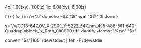 4x: 1.60(xy), 1.00(z)
1x: 6.08(xy), 6.00(z)

f () {
    for i in /v/*.tif
    do echo >&2 "$i"
       eval "$@" $i
    done
}

s="/v/CD13-647_OV_X-2900_Y-5222_647_nm_405-488-561-640-Quadrupleblock_1x_Both_000000.tif"
identify -format '%p\n' "$s"

convert "$s"[100] /dev/stdout | feh -F /dev/stdin
